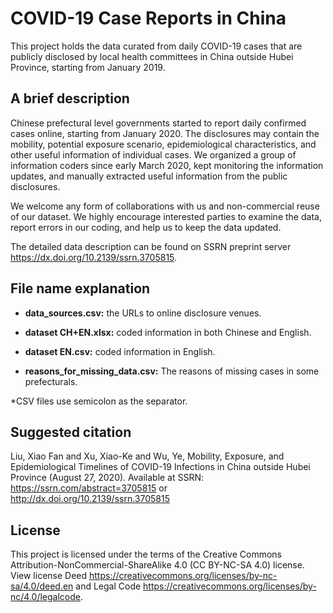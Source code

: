 # COVID-19 Case Reports in China

This project holds the data curated from daily COVID-19 cases that are publicly disclosed by local health committees in China outside Hubei Province, starting from January 2019.

## A brief description

Chinese prefectural level governments started to report daily confirmed cases online, starting from January 2020. The disclosures may contain the mobility, potential exposure scenario, epidemiological characteristics, and other useful information of individual cases. We organized a group of information coders since early March 2020, kept monitoring the information updates, and manually extracted useful information from the public disclosures.

We welcome any form of collaborations with us and non-commercial reuse of our dataset. We highly encourage interested parties to examine the data, report errors in our coding, and help us to keep the data updated.

The detailed data description can be found on SSRN preprint server https://dx.doi.org/10.2139/ssrn.3705815.

## File name explanation

* **data_sources.csv:** the URLs to online disclosure venues.

* **dataset CH+EN.xlsx:** coded information in both Chinese and English.

* **dataset EN.csv:** coded information in English.

* **reasons_for_missing_data.csv:** The reasons of missing cases in some prefecturals.

*CSV files use semicolon as the separator.

## Suggested citation
Liu, Xiao Fan and Xu, Xiao-Ke and Wu, Ye, Mobility, Exposure, and Epidemiological Timelines of COVID-19 Infections in China outside Hubei Province (August 27, 2020). Available at SSRN: https://ssrn.com/abstract=3705815 or http://dx.doi.org/10.2139/ssrn.3705815 

## License
This project is licensed under the terms of the Creative Commons Attribution-NonCommercial-ShareAlike 4.0 (CC BY-NC-SA 4.0) license. View license Deed https://creativecommons.org/licenses/by-nc-sa/4.0/deed.en and Legal Code https://creativecommons.org/licenses/by-nc/4.0/legalcode.
